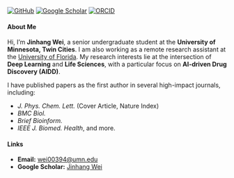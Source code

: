 [![GitHub](https://img.shields.io/badge/GitHub-kkkayle-blue?logo=github)](https://github.com/kkkayle)
[![Google Scholar](https://img.shields.io/badge/Google%20Scholar-Jinhang%20Wei-blue?logo=google-scholar&logoColor=white)](https://scholar.google.com/citations?user=VfIshWMAAAAJ&hl)
[![ORCID](https://img.shields.io/badge/ORCID-Jinhang%20Wei-blue?logo=orcid&logoColor=white)](https://orcid.org/my-orcid?orcid=0009-0003-6957-3472)


#### About Me

Hi, I’m **Jinhang Wei**, a senior undergraduate student at the **University of Minnesota, Twin Cities**. I am also working as a remote research assistant at the [University of Florida](https://yanjun-li.com/). My research interests lie at the intersection of **Deep Learning** and **Life Sciences**, with a particular focus on **AI-driven Drug Discovery (AIDD)**.

I have published papers as the first author in several high-impact journals, including:

- *J. Phys. Chem. Lett.* (Cover Article, Nature Index)
- *BMC Biol.*
- *Brief Bioinform.*
- *IEEE J. Biomed. Health*, and more.

#### Links
- **Email:** [wei00394@umn.edu](mailto:wei00394@umn.edu)
- **Google Scholar:** [Jinhang Wei](https://scholar.google.com/citations?user=VfIshWMAAAAJ&hl)
